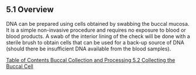 ## 5.1 Overview

DNA can be prepared using cells obtained by swabbing the buccal mucosa.  It is a simple non-invasive procedure and requires no exposure to blood or blood products.   A swab of the interior lining of the check will be done with a sterile brush to obtain cells that can be used for a back-up source of DNA (should there be insufficient DNA available from the blood samples).


<div class="center">
<div class="btn-group">
  <a href=":pages_path:/manuals/buccal-collection-processing/5-00-buccal-collection-processing-toc.md" class="btn btn-default">
    <span class="glyphicon glyphicon-chevron-left"></span>
    Table of Contents
  </a>

  <a href=":pages_path:/manuals/buccal-collection-processing" class="btn btn-default">
    <span class="glyphicon glyphicon-chevron-up"></span>
    Buccal Collection and Processing
  </a>

  <a href=":pages_path:/manuals/buccal-collection-processing/5-02-01-materials-needed.md" class="btn btn-success">
    5.2 Collecting the Buccal Cell
    <span class="glyphicon glyphicon-chevron-right"></span>
  </a>
</div>
</div>

